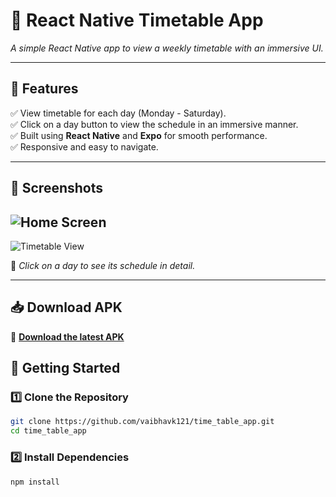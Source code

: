 # 📅 React Native Timetable App  

_A simple React Native app to view a weekly timetable with an immersive UI._

---

## 📌 Features  
✅ View timetable for each day (Monday - Saturday).  
✅ Click on a day button to view the schedule in an immersive manner.  
✅ Built using **React Native** and **Expo** for smooth performance.  
✅ Responsive and easy to navigate.  

---

## 📸 Screenshots  
 ![Home Screen](screenshots/home.jpg=400x300) 
 ------------------------------------------------
 ![Timetable View](screenshots/timetable.jpg=400x300) 

🔹 _Click on a day to see its schedule in detail._

---

## 📥 Download APK  
🔗 **[Download the latest APK](https://drive.google.com/file/d/1-_6QFA8-_BwfT72bl0PJRyAwbFodRNxH/view?usp=sharing)**  



## 🚀 Getting Started  

### 1️⃣ Clone the Repository  
```sh
git clone https://github.com/vaibhavk121/time_table_app.git
cd time_table_app
```

### 2️⃣ Install Dependencies
```sh
npm install

